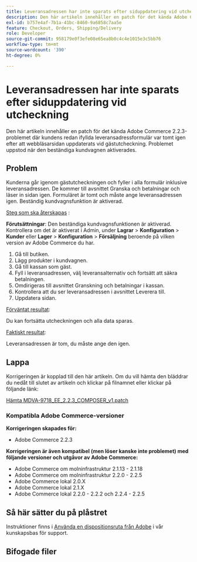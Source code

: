 ```yaml
---
title: Leveransadressen har inte sparats efter siduppdatering vid utcheckning
description: Den här artikeln innehåller en patch för det kända Adobe Commerce 2.2.3-problemet där kundens redan ifyllda leveransadressformulär var tomt igen efter att webbläsarsidan uppdaterats vid gästutcheckning. Problemet uppstod när den beständiga kundvagnen aktiverades.
exl-id: b757e4af-7b1a-41bc-8460-9a6858c7aa5e
feature: Checkout, Orders, Shipping/Delivery
role: Developer
source-git-commit: 958179e0f3efe08e65ea8b0c4c4e1015e3c5bb76
workflow-type: tm+mt
source-wordcount: '390'
ht-degree: 0%

---
```


# Leveransadressen har inte sparats efter siduppdatering vid utcheckning

Den här artikeln innehåller en patch för det kända Adobe Commerce 2.2.3-problemet där kundens redan ifyllda leveransadressformulär var tomt igen efter att webbläsarsidan uppdaterats vid gästutcheckning. Problemet uppstod när den beständiga kundvagnen aktiverades.

## Problem

Kunderna går igenom gästutcheckningen och fyller i alla formulär inklusive leveransadressen. De kommer till avsnittet Granska och betalningar och läser in sidan igen. Formuläret är tomt och måste ange leveransadressen igen. Beständig kundvagnsfunktion är aktiverad.

<u>Steg som ska återskapas</u> :

**Förutsättningar**: Den beständiga kundvagnsfunktionen är aktiverad. Kontrollera om det är aktiverat i Admin, under **Lagrar** > **Konfiguration** > **Kunder** eller **Lager** > **Konfiguration** > **Försäljning** beroende på vilken version av Adobe Commerce du har.

1. Gå till butiken.
1. Lägg produkter i kundvagnen.
1. Gå till kassan som gäst.
1. Fyll i leveransadressen, välj leveransalternativ och fortsätt att säkra betalningen.
1. Omdirigeras till avsnittet Granskning och betalningar i kassan.
1. Kontrollera att du ser leveransadressen i avsnittet Leverera till.
1. Uppdatera sidan.

<u>Förväntat resultat</u>:

Du kan fortsätta utcheckningen och alla data sparas.

<u>Faktiskt resultat</u>:

Leveransadressen är tom, du måste ange den igen.

## Lappa

Korrigeringen är kopplad till den här artikeln. Om du vill hämta den bläddrar du nedåt till slutet av artikeln och klickar på filnamnet eller klickar på följande länk:

[Hämta MDVA-9718\_EE\_2.2.3\_COMPOSER\_v1.patch](assets/MDVA-9718_EE_2.2.3_COMPOSER_v1.patch.zip)

### Kompatibla Adobe Commerce-versioner

**Korrigeringen skapades för:**

* Adobe Commerce 2.2.3

**Korrigeringen är även kompatibel (men löser kanske inte problemet) med följande versioner och utgåvor av Adobe Commerce:**

* Adobe Commerce om molninfrastruktur 2.1.13 - 2.1.18
* Adobe Commerce om molninfrastruktur 2.2.0 - 2.2.5
* Adobe Commerce lokal 2.0.X
* Adobe Commerce lokal 2.1.X
* Adobe Commerce lokal 2.2.0 - 2.2.2 och 2.2.4 - 2.2.5

## Så här sätter du på plåstret

Instruktioner finns i [Använda en dispositionsruta från Adobe](/help/how-to/general/how-to-apply-a-composer-patch-provided-by-magento.md) i vår kunskapsbas för support.

## Bifogade filer
